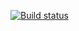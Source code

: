 [![Build status](https://ci.appveyor.com/api/projects/status/jfm3dgf267cpyvyo?svg=true)](https://ci.appveyor.com/project/NellyShi/qaa-hw2-3-2)
